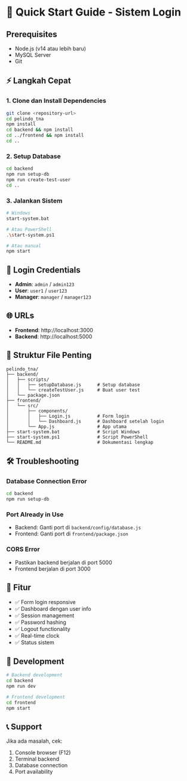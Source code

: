 # 🚀 Quick Start Guide - Sistem Login

## Prerequisites
- Node.js (v14 atau lebih baru)
- MySQL Server
- Git

## ⚡ Langkah Cepat

### 1. Clone dan Install Dependencies
```bash
git clone <repository-url>
cd pelindo_tna
npm install
cd backend && npm install
cd ../frontend && npm install
cd ..
```

### 2. Setup Database
```bash
cd backend
npm run setup-db
npm run create-test-user
cd ..
```

### 3. Jalankan Sistem
```bash
# Windows
start-system.bat

# Atau PowerShell
.\start-system.ps1

# Atau manual
npm start
```

## 🔑 Login Credentials
- **Admin**: `admin` / `admin123`
- **User**: `user1` / `user123`
- **Manager**: `manager` / `manager123`

## 🌐 URLs
- **Frontend**: http://localhost:3000
- **Backend**: http://localhost:5000

## 📁 Struktur File Penting
```
pelindo_tna/
├── backend/
│   ├── scripts/
│   │   ├── setupDatabase.js      # Setup database
│   │   └── createTestUser.js     # Buat user test
│   └── package.json
├── frontend/
│   └── src/
│       ├── components/
│       │   ├── Login.js          # Form login
│       │   └── Dashboard.js      # Dashboard setelah login
│       └── App.js                # App utama
├── start-system.bat              # Script Windows
├── start-system.ps1              # Script PowerShell
└── README.md                     # Dokumentasi lengkap
```

## 🛠️ Troubleshooting

### Database Connection Error
```bash
cd backend
npm run setup-db
```

### Port Already in Use
- Backend: Ganti port di `backend/config/database.js`
- Frontend: Ganti port di `frontend/package.json`

### CORS Error
- Pastikan backend berjalan di port 5000
- Frontend berjalan di port 3000

## 📱 Fitur
- ✅ Form login responsive
- ✅ Dashboard dengan user info
- ✅ Session management
- ✅ Password hashing
- ✅ Logout functionality
- ✅ Real-time clock
- ✅ Status sistem

## 🔧 Development
```bash
# Backend development
cd backend
npm run dev

# Frontend development
cd frontend
npm start
```

## 📞 Support
Jika ada masalah, cek:
1. Console browser (F12)
2. Terminal backend
3. Database connection
4. Port availability
